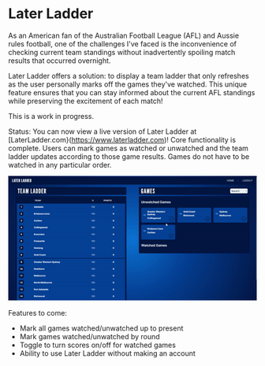 # Later Ladder

As an American fan of the Australian Football League (AFL) and Aussie rules football, one of the challenges I've faced is the inconvenience of checking current team standings without inadvertently spoiling match results that occurred overnight.

Later Ladder offers a solution: to display a team ladder that only refreshes as the user personally marks off the games they've watched. This unique feature ensures that you can stay informed about the current AFL standings while preserving the excitement of each match!

This is a work in progress. 

Status: You can now view a live version of Later Ladder at [LaterLadder.com}(https://www.laterladder.com)! Core functionality is complete. Users can mark games as watched or unwatched and the team ladder updates according to those game results. Games do not have to be watched in any particular order.

![Later Ladder demonstration](demo.gif)

Features to come:

- Mark all games watched/unwatched up to present
- Mark games watched/unwatched by round
- Toggle to turn scores on/off for watched games
- Ability to use Later Ladder without making an account
